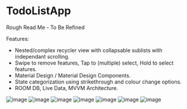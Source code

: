 # TodoListApp

Rough Read Me - To Be Refined

Features:
- Nested/complex recycler view with collapsable sublists with independant scrolling.
- Swipe to remove features, Tap to (multiple) select, Hold to select features.
- Material Design / Material Design Components.
- State categorization using strikethrough and colour change options.
- ROOM DB, Live Data, MVVM Architecture.



![image](https://user-images.githubusercontent.com/46603998/163383363-e46c7139-a83c-4f01-976d-59a1afb37550.png)
![image](https://user-images.githubusercontent.com/46603998/163383718-371afe05-b67b-457c-beb9-04c28e40efa9.png)
![image](https://user-images.githubusercontent.com/46603998/163383912-73c27d5e-b4ad-4296-98c3-3a395756b8c9.png)
![image](https://user-images.githubusercontent.com/46603998/163383936-d8e8383e-111b-4b77-9ab2-41a7bf8c3285.png)
![image](https://user-images.githubusercontent.com/46603998/163384069-11db0d20-7375-48d3-9eae-caeb05c4e3fb.png)
![image](https://user-images.githubusercontent.com/46603998/163384122-8812ed5c-9c31-4a31-912d-636cd190d49e.png)
![image](https://user-images.githubusercontent.com/46603998/163384215-092a793b-6a6a-4159-bc87-c52c55b831d4.png)
